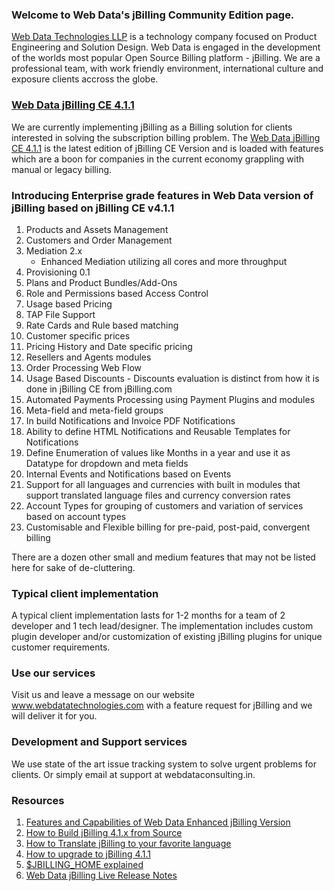 ### Welcome to Web Data's jBilling Community Edition page.
[Web Data Technologies LLP](http://www.webdatatechnologies.in) is a technology company focused on Product Engineering and Solution Design. Web Data is engaged in the development of the worlds most popular Open Source Billing platform - jBilling. We are a professional team, with work friendly environment, international culture and exposure clients accross the globe.

### [Web Data jBilling CE 4.1.1](https://github.com/WebDataConsulting/billing/tarball/master)
We are currently implementing jBilling as a Billing solution for clients interested in solving the subscription billing problem. The [Web Data jBilling CE 4.1.1](https://github.com/WebDataConsulting/billing/tarball/master) is the latest edition of jBilling CE Version and is loaded with features which are a boon for companies in the current economy grappling with manual or legacy billing.

### Introducing Enterprise grade features in Web Data version of jBilling based on jBilling CE v4.1.1

1. Products and Assets Management
1. Customers and Order Management
1. Mediation 2.x
    * Enhanced Mediation utilizing all cores and more throughput
1. Provisioning 0.1
1. Plans and Product Bundles/Add-Ons
1. Role and Permissions based Access Control
1. Usage based Pricing
1. TAP File Support
1. Rate Cards and Rule based matching
1. Customer specific prices
1. Pricing History and Date specific pricing
1. Resellers and Agents modules
1. Order Processing Web Flow
1. Usage Based Discounts - Discounts evaluation is distinct from how it is done in jBilling CE from jBilling.com
1. Automated Payments Processing using Payment Plugins and modules
1. Meta-field and meta-field groups 
1. In build Notifications and Invoice PDF Notifications
1. Ability to define HTML Notifications and Reusable Templates for Notifications
1. Define Enumeration of values like Months in a year and use it as Datatype for dropdown and meta fields
1. Internal Events and Notifications based on Events
1. Support for all languages and currencies with built in modules that support translated language files and currency conversion rates
1. Account Types for grouping of customers and variation of services based on account types
1. Customisable and Flexible billing for pre-paid, post-paid, convergent billing

There are a dozen other small and medium features that may not be listed here for sake of de-cluttering. 

### Typical client implementation
A typical client implementation lasts for 1-2 months for a team of 2 developer and 1 tech lead/designer. The implementation includes custom plugin developer and/or customization of existing jBilling plugins for unique customer requirements. 

### Use our services
Visit us and leave a message on our website www.webdatatechnologies.com with a feature request for jBilling and we will deliver it for you.

### Development and Support services
We use state of the art issue tracking system to solve urgent problems for clients. Or simply email at support at webdataconsulting.in.

### Resources

1. [Features and Capabilities of Web Data Enhanced jBilling Version](https://github.com/WebDataConsulting/billing/wiki)
1. [How to Build jBilling 4.1.x from Source](https://github.com/WebDataConsulting/billing/wiki/Compile---Build---Setup---Run-jBilling-from-Source---Web-Data-Enhanced-Version)
1. [How to Translate jBilling to your favorite language](https://github.com/WebDataConsulting/billing/wiki/How-to-Translate-jBilling-4.x-to-a-new-language)
1. [How to upgrade to jBilling 4.1.1](https://github.com/WebDataConsulting/billing/wiki/Upgrade-from-jBilling-3.x-to-jBilling-4.1.1)
1. [$JBILLING_HOME explained](https://github.com/WebDataConsulting/billing/wiki/What-is-JBILLING_HOME-and-why-do-you-need-it%3F)
1. [Web Data jBilling Live Release Notes](https://github.com/WebDataConsulting/billing/wiki/Live-Release-Notes-jBilling-CE-4.x)
